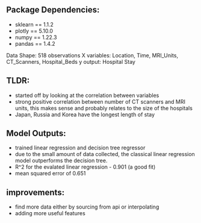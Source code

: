 ## Package Dependencies: 
- sklearn == 1.1.2
- plotly == 5.10.0
- numpy == 1.22.3
- pandas == 1.4.2

Data Shape: 518 observations
X variables: Location, Time, MRI_Units, CT_Scanners, Hospital_Beds
y output: Hospital Stay

## TLDR: 
- started off by looking at the correlation between variables 
- strong positive correlation between number of CT scanners and MRI units, this makes sense and probably relates to the size of the hospitals
- Japan, Russia and Korea have the longest length of stay

## Model Outputs: 
- trained linear regression and decision tree regressor
- due to the small amount of data collected, the classical linear regression model outperforms the decision tree. 
- R^2 for the evalated linear regression - 0.901 (a good fit)
- mean squared error of 0.651 

## improvements: 
- find more data either by sourcing from api or interpolating
- adding more useful features 
